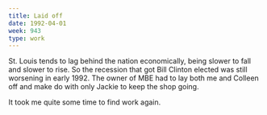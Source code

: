 ```yaml
---
title: Laid off
date: 1992-04-01
week: 943
type: work
---
```


St. Louis tends to lag behind the nation economically, being slower to fall and slower to rise. So the recession that got Bill Clinton elected was still worsening in early 1992. The owner of MBE had to lay both me and Colleen off and make do with only Jackie to keep the shop going.

It took me quite some time to find work again.
